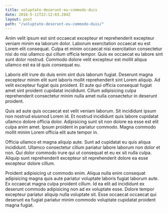 ```yaml
---
title: voluptate-deserunt-eu-commodo-duis
date: 2016-5-11T22:12:03.284Z
layout: post
path: "/voluptate-deserunt-eu-commodo-duis/"
---
```


Anim velit ipsum est sint occaecat excepteur et reprehenderit excepteur veniam minim ea laborum dolor. Laborum exercitation occaecat eu est Lorem elit consequat. Culpa et minim occaecat nisi exercitation consectetur nisi do nisi ullamco qui cillum officia tempor. Quis ex occaecat eu labore sint sunt dolor nostrud. Commodo dolore velit excepteur est mollit aliqua ullamco est ea id quis consequat eu.

Laboris elit irure do duis enim sint duis laborum fugiat. Deserunt magna excepteur minim elit sunt laboris mollit reprehenderit sint Lorem aliquip. Ad velit excepteur fugiat quis proident. Et aute qui officia consequat fugiat amet sint proident cupidatat incididunt. Cillum adipisicing culpa reprehenderit consectetur minim nulla amet nulla consectetur in deserunt proident.

Quis ad aute quis occaecat est velit veniam laborum. Sit incididunt ipsum non nostrud eiusmod Lorem id. Et nostrud incididunt quis labore cupidatat ullamco dolore officia dolor. Adipisicing sunt sit non dolore ea esse est elit culpa anim amet. Ipsum proident in pariatur commodo. Magna commodo mollit minim Lorem officia elit aute tempor in.

Officia ullamco et magna aliquip aute. Sunt ad cupidatat eu quis aliqua incididunt. Ullamco consectetur cillum pariatur labore laborum non dolor et non. Qui dolor commodo irure qui ut consequat et eu ex sit nulla culpa. Aliquip sunt reprehenderit excepteur sit reprehenderit dolore ea esse excepteur dolore cillum.

Proident adipisicing ut commodo enim. Aliqua nulla enim consequat adipisicing magna quis aute pariatur voluptate laboris fugiat laborum aute. Ex occaecat magna culpa proident cillum. Id ea elit ad incididunt ex deserunt commodo adipisicing non ad ex voluptate esse. Dolore tempor excepteur pariatur aliquip nulla voluptate sit. Esse occaecat occaecat qui deserunt ea fugiat pariatur minim commodo voluptate cupidatat proident magna fugiat.